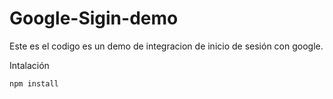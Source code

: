 # Google-Sigin-demo
Este es el codigo es un demo de integracion de inicio de sesión con google.


Intalación
```
npm install
```